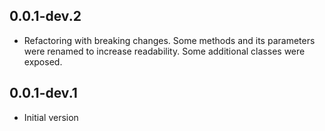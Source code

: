 ## 0.0.1-dev.2

- Refactoring with breaking changes. Some methods and its parameters were renamed 
to increase readability. Some additional classes were exposed.

## 0.0.1-dev.1

- Initial version
